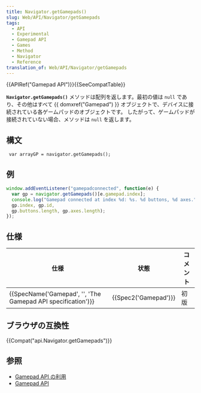 ```yaml
---
title: Navigator.getGamepads()
slug: Web/API/Navigator/getGamepads
tags:
  - API
  - Experimental
  - Gamepad API
  - Games
  - Method
  - Navigator
  - Reference
translation_of: Web/API/Navigator/getGamepads
---
```

{{APIRef("Gamepad API")}}{{SeeCompatTable}}

**`Navigator.getGamepads()`** メソッドは配列を返します。最初の値は `null` であり、その他はすべて {{ domxref("Gamepad") }} オブジェクトで、デバイスに接続されている各ゲームパッドのオブジェクトです。 したがって、ゲームパッドが接続されていない場合、メソッドは `null` を返します。

## 構文

     var arrayGP = navigator.getGamepads();

## 例

```js
window.addEventListener("gamepadconnected", function(e) {
  var gp = navigator.getGamepads()[e.gamepad.index];
  console.log("Gamepad connected at index %d: %s. %d buttons, %d axes.",
  gp.index, gp.id,
  gp.buttons.length, gp.axes.length);
});
```

## 仕様

| 仕様                                                                             | 状態                         | コメント |
| -------------------------------------------------------------------------------- | ---------------------------- | -------- |
| {{SpecName('Gamepad', '', 'The Gamepad API specification')}} | {{Spec2('Gamepad')}} | 初版     |

## ブラウザの互換性

{{Compat("api.Navigator.getGamepads")}}

## 参照

- [Gamepad API の利用](/ja/docs/Web/Guide/API/Gamepad)
- [Gamepad API](/ja/docs/Web/API/Gamepad_API)

